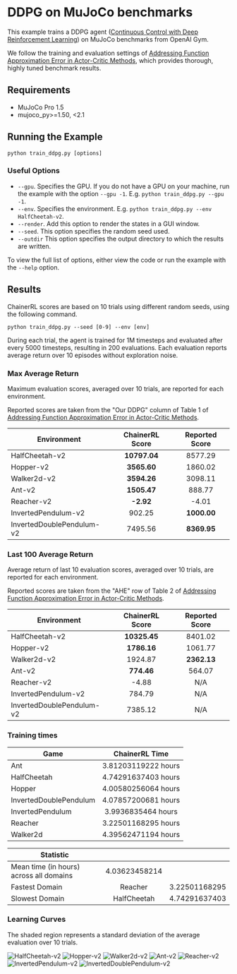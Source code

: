 # DDPG on MuJoCo benchmarks

This example trains a DDPG agent ([Continuous Control with Deep Reinforcement Learning](https://arxiv.org/abs/1509.02971)) on MuJoCo benchmarks from OpenAI Gym.

We follow the training and evaluation settings of [Addressing Function Approximation Error in Actor-Critic Methods](http://arxiv.org/abs/1802.09477), which provides thorough, highly tuned benchmark results.

## Requirements

- MuJoCo Pro 1.5
- mujoco_py>=1.50, <2.1

## Running the Example

```
python train_ddpg.py [options]
```

### Useful Options

- `--gpu`. Specifies the GPU. If you do not have a GPU on your machine, run the example with the option `--gpu -1`. E.g. `python train_ddpg.py --gpu -1`.
- `--env`. Specifies the environment. E.g. `python train_ddpg.py --env HalfCheetah-v2`.
- `--render`. Add this option to render the states in a GUI window.
- `--seed`. This option specifies the random seed used.
- `--outdir` This option specifies the output directory to which the results are written.

To view the full list of options, either view the code or run the example with the `--help` option.

## Results

ChainerRL scores are based on 10 trials using different random seeds, using the following command.

```
python train_ddpg.py --seed [0-9] --env [env]
```

During each trial, the agent is trained for 1M timesteps and evaluated after every 5000 timesteps, resulting in 200 evaluations.
Each evaluation reports average return over 10 episodes without exploration noise.

### Max Average Return

Maximum evaluation scores, averaged over 10 trials, are reported for each environment.

Reported scores are taken from the "Our DDPG" column of Table 1 of [Addressing Function Approximation Error in Actor-Critic Methods](http://arxiv.org/abs/1802.09477).

| Environment               | ChainerRL Score | Reported Score |
| ------------------------- |:---------------:|:--------------:|
| HalfCheetah-v2            |    **10797.04** |        8577.29 |
| Hopper-v2                 |     **3565.60** |        1860.02 |
| Walker2d-v2               |     **3594.26** |        3098.11 |
| Ant-v2                    |     **1505.47** |         888.77 |
| Reacher-v2                |       **-2.92** |          -4.01 |
| InvertedPendulum-v2       |          902.25 |    **1000.00** |
| InvertedDoublePendulum-v2 |         7495.56 |    **8369.95** |


### Last 100 Average Return

Average return of last 10 evaluation scores, averaged over 10 trials, are reported for each environment.

Reported scores are taken from the "AHE" row of Table 2 of [Addressing Function Approximation Error in Actor-Critic Methods](http://arxiv.org/abs/1802.09477).

| Environment               | ChainerRL Score | Reported Score |
| ------------------------- |:---------------:|:--------------:|
| HalfCheetah-v2            |    **10325.45** |        8401.02 |
| Hopper-v2                 |     **1786.16** |        1061.77 |
| Walker2d-v2               |         1924.87 |    **2362.13** |
| Ant-v2                    |      **774.46** |         564.07 |
| Reacher-v2                |           -4.88 |            N/A |
| InvertedPendulum-v2       |          784.79 |            N/A |
| InvertedDoublePendulum-v2 |         7385.12 |            N/A |

### Training times


| Game        | ChainerRL Time           |   
| ------------- |:-------------:|
| Ant | 3.81203119222 hours |
| HalfCheetah | 4.74291637403 hours |
| Hopper | 4.00580256064 hours |
| InvertedDoublePendulum | 4.07857200681 hours |
| InvertedPendulum | 3.9936835464 hours |
| Reacher | 3.22501168295 hours |
| Walker2d | 4.39562471194 hours |


| Statistic        |            |            |
| ------------- |:-------------:|:-------------:|
| Mean time (in hours) across all domains        |  4.03623458214 |
| Fastest Domain |  Reacher | 3.22501168295 |
| Slowest Domain |  HalfCheetah | 4.74291637403 |

### Learning Curves

The shaded region represents a standard deviation of the average evaluation over 10 trials.

![HalfCheetah-v2](assets/HalfCheetah-v2.png)
![Hopper-v2](assets/Hopper-v2.png)
![Walker2d-v2](assets/Walker2d-v2.png)
![Ant-v2](assets/Ant-v2.png)
![Reacher-v2](assets/Reacher-v2.png)
![InvertedPendulum-v2](assets/InvertedPendulum-v2.png)
![InvertedDoublePendulum-v2](assets/InvertedDoublePendulum-v2.png)
